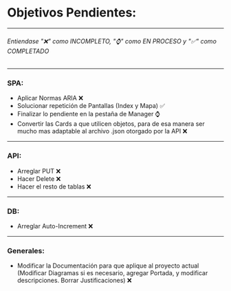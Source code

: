 # Objetivos Pendientes:
---------------------
###### Entiendase "❌" como INCOMPLETO, "⌚" como EN PROCESO y "✅" como COMPLETADO
---------------------
### SPA:
- Aplicar Normas ARIA ❌
- Solucionar repetición de Pantallas (Index y Mapa) ✅
- Finalizar lo pendiente en la pestaña de Manager ⌚
- Convertir las Cards a que utilicen objetos, para de esa manera ser mucho mas adaptable al archivo .json otorgado por la API ❌
---------------------
### API:
- Arreglar PUT ❌
- Hacer Delete ❌
- Hacer el resto de tablas ❌
---------------------
### DB:
- Arreglar Auto-Increment ❌
---------------------
### Generales:
- Modificar la Documentación para que aplique al proyecto actual (Modificar Diagramas si es necesario, agregar Portada, y modificar descripciones. Borrar Justificaciones) ❌
